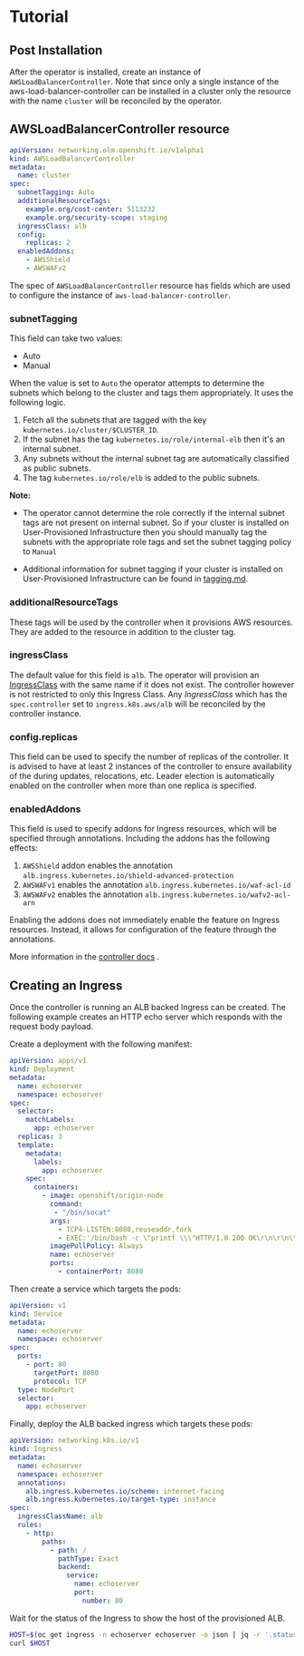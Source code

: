 # Tutorial

## Post Installation

After the operator is installed, create an instance of
`AWSLoadBalancerController`. Note that since only a single instance of the
aws-load-balancer-controller can be installed in a cluster only the resource
with the name `cluster` will be reconciled by the operator.

## AWSLoadBalancerController resource

```yaml
apiVersion: networking.olm.openshift.io/v1alpha1
kind: AWSLoadBalancerController
metadata:
  name: cluster
spec:
  subnetTagging: Auto
  additionalResourceTags:
    example.org/cost-center: 5113232
    example.org/security-scope: staging
  ingressClass: alb
  config:
    replicas: 2
  enabledAddons:
    - AWSShield
    - AWSWAFv2
```

The spec of `AWSLoadBalancerController` resource has fields which are used to
configure the instance of `aws-load-balancer-controller`.

### subnetTagging

This field can take two values:

* Auto
* Manual

When the value is set to `Auto` the operator attempts to determine the subnets
which belong to the cluster and tags them appropriately. It uses the following
logic.

1. Fetch all the subnets that are tagged with the
   key `kubernetes.io/cluster/$CLUSTER_ID`.
2. If the subnet has the tag `kubernetes.io/role/internal-elb` then it's an
   internal subnet.
3. Any subnets without the internal subnet tag are automatically classified as
   public subnets.
4. The tag `kubernetes.io/role/elb` is added to the public subnets.

__Note:__

* The operator cannot determine the role correctly if the internal
subnet tags are not present on internal subnet. So if your cluster is installed
on User-Provisioned Infrastructure then you should manually tag the subnets with
the appropriate role tags and set the subnet tagging policy to `Manual`

* Additional information for subnet tagging if your cluster is installed
on User-Provisioned Infrastructure can be found in [tagging.md](/docs/tagging/tagging.md).

### additionalResourceTags

These tags will be used by the controller when it provisions AWS resources. They
are added to the resource in addition to the cluster tag.

### ingressClass

The default value for this field is `alb`. The operator will provision an
[IngressClass](https://kubernetes.io/docs/concepts/services-networking/ingress/#ingress-class)
with the same name if it does not exist. The controller however is not
restricted to only this Ingress Class. Any _IngressClass_ which has the
`spec.controller` set to `ingress.k8s.aws/alb` will be reconciled by the
controller instance.

### config.replicas

This field can be used to specify the number of replicas of the controller. It
is advised to have at least 2 instances of the controller to ensure availability
of the during updates, relocations, etc. Leader election is automatically
enabled on the controller when more than one replica is specified.

### enabledAddons

This field is used to specify addons for Ingress resources, which will be
specified through annotations. Including the addons has the following effects:

1. `AWSShield` addon enables the
   annotation `alb.ingress.kubernetes.io/shield-advanced-protection`
2. `AWSWAFv1` enables the annotation `alb.ingress.kubernetes.io/waf-acl-id`
3. `AWSWAFv2` enables the annotation `alb.ingress.kubernetes.io/wafv2-acl-arn`

Enabling the addons does not immediately enable the feature on Ingress
resources. Instead, it allows for configuration of the feature through the
annotations.

More information in
the [controller docs](https://kubernetes-sigs.github.io/aws-load-balancer-controller/v2.4/guide/ingress/annotations/#addons)
.

## Creating an Ingress

Once the controller is running an ALB backed Ingress can be created. The
following example creates an HTTP echo server which responds with the request
body payload.

Create a deployment with the following manifest:

```yaml
apiVersion: apps/v1
kind: Deployment
metadata:
  name: echoserver
  namespace: echoserver
spec:
  selector:
    matchLabels:
      app: echoserver
  replicas: 3
  template:
    metadata:
      labels:
        app: echoserver
    spec:
      containers:
        - image: openshift/origin-node
          command:
           - "/bin/socat"
          args:
            - TCP4-LISTEN:8080,reuseaddr,fork
            - EXEC:'/bin/bash -c \"printf \\\"HTTP/1.0 200 OK\r\n\r\n\\\"; sed -e \\\"/^\r/q\\\"\"'
          imagePullPolicy: Always
          name: echoserver
          ports:
            - containerPort: 8080
```

Then create a service which targets the pods:

```yaml
apiVersion: v1
kind: Service
metadata:
  name: echoserver
  namespace: echoserver
spec:
  ports:
    - port: 80
      targetPort: 8080
      protocol: TCP
  type: NodePort
  selector:
    app: echoserver
```

Finally, deploy the ALB backed ingress which targets these pods:

```yaml
apiVersion: networking.k8s.io/v1
kind: Ingress
metadata:
  name: echoserver
  namespace: echoserver
  annotations:
    alb.ingress.kubernetes.io/scheme: internet-facing
    alb.ingress.kubernetes.io/target-type: instance
spec:
  ingressClassName: alb
  rules:
    - http:
        paths:
          - path: /
            pathType: Exact
            backend:
              service:
                name: echoserver
                port:
                  number: 80

```

Wait for the status of the Ingress to show the host of the provisioned ALB.

```bash
HOST=$(oc get ingress -n echoserver echoserver -o json | jq -r '.status.loadBalancer.ingress[0].hostname')
curl $HOST
```

